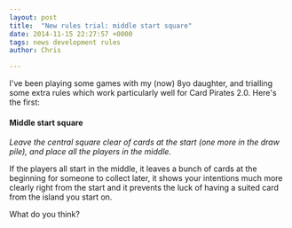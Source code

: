 ```yaml
---
layout: post
title:  "New rules trial: middle start square"
date: 2014-11-15 22:27:57 +0000
tags: news development rules
author: Chris

---
```


I've been playing some games with my (now) 8yo daughter, and trialling some extra rules which work particularly well for Card Pirates 2.0. Here's the first:

#### Middle start square

*Leave the central square clear of cards at the start (one more in the draw pile), and place all the players in the middle.*

If the players all start in the middle, it leaves a bunch of cards at the beginning for someone to collect later, it shows your intentions much more clearly right from the start and it prevents the luck of having a suited card from the island you start on.

What do you think?
